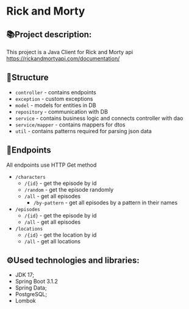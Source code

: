 # Rick and Morty

## 📚Project description:
This project is a Java Client for Rick and Morty api https://rickandmortyapi.com/documentation/

## 📂Structure
* `controller` - contains endpoints
* `exception` - custom exceptions
* `model` - models for entities in DB
* `repository` - communication with DB
* `service` - contains business logic and connects controller with dao
* `service/mapper` - contains mappers for dtos
* `util` - contains patterns required for parsing json data

## 🔧Endpoints
All endpoints use HTTP Get method
* `/characters`
    * `/{id}` - get the episode by id
    * `/random` - get the episode randomly
    * `/all` - get all episodes
      * `/by-pattern` - get all episodes by a pattern in their names
* `/episodes`
  * `/{id}` - get the episode by id
  * `/all` - get all episodes
* `/locations`
  * `/{id}` - get the location by id
  * `/all` - get all locations

## ⚙️Used technologies and libraries:
* JDK 17;
* Spring Boot 3.1.2
* Spring Data;
* PostgreSQL;
* Lombok